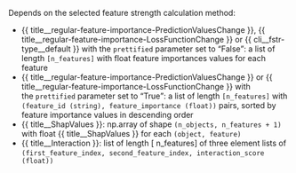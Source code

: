 
Depends on the selected feature strength calculation method:
- {{ title__regular-feature-importance-PredictionValuesChange }}, {{ title__regular-feature-importance-LossFunctionChange }} or {{ cli__fstr-type__default }} with the `prettified` parameter set to <q>False</q>: a list of length `[n_features]` with float feature importances values for each feature
- {{ title__regular-feature-importance-PredictionValuesChange }} or {{ title__regular-feature-importance-LossFunctionChange }} with the `prettified` parameter set to <q>True</q>: a list of length `[n_features]` with `(feature_id (string), feature_importance (float))` pairs, sorted by feature importance values in descending order
- {{ title__ShapValues }}: np.array of shape `(n_objects, n_features + 1)` with float {{ title__ShapValues }} for each `(object, feature)`
- {{ title__Interaction }}: list of length [ n_features] of three element lists of `(first_feature_index, second_feature_index, interaction_score (float))`
